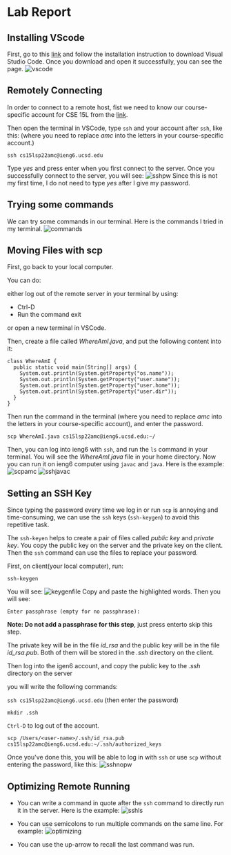 # Lab Report
## Installing VScode
First, go to this [link](https://code.visualstudio.com/download) and follow the installation instruction to download Visual Studio Code.
Once you download and open it successfully, you can see the page.
![vscode](vscode.png)

## Remotely Connecting
In order to connect to a remote host, fist we need to know our course-specific account for CSE 15L from the [link](https://sdacs.ucsd.edu/~icc/index.php).

Then open the terminal in VSCode, type `ssh` and your account after `ssh`, like this: (where you need to replace *amc* into the letters in your course-specific account.)

`ssh cs15lsp22amc@ieng6.ucsd.edu`

Type *yes* and press enter when you first connect to the server. Once you successfully connect to the server, you will see: ![sshpw](sshpw.png)
Since this is not my first time, I do not need to type *yes* after I give my password. 


## Trying some commands
We can try some commands in our terminal. Here is the commands I tried in my terminal. ![commands](commands.png)


## Moving Files with scp
First, go back to your local computer. 

You can do: 

either log out of the remote server in your terminal by using:

* Ctrl-D
* Run the command exit

or open a new terminal in VSCode.

Then, create a file called *WhereAmI.java*, and put the following content into it:
```
class WhereAmI {
  public static void main(String[] args) {
    System.out.println(System.getProperty("os.name"));
    System.out.println(System.getProperty("user.name"));
    System.out.println(System.getProperty("user.home"));
    System.out.println(System.getProperty("user.dir"));
  }
}
```
Then run the command in the terminal (where you need to replace *amc* into the letters in your course-specific account), and enter the password.

`scp WhereAmI.java cs15lsp22amc@ieng6.ucsd.edu:~/`

Then, you can log into ieng6 with `ssh`, and run the `ls` command in your terminal. You will see the *WhereAmI.java* file in your home directory. Now you can run it on ieng6 computer using `javac` and `java`. Here is the example:
![scpamc](scpamc.png) 
![sshjavac](sshjavac.png)


## Setting an SSH Key
Since typing the password every time we log in or run `scp` is annoying and time-consuming, we can use the `ssh` keys (`ssh-keygen`) to avoid this repetitive task.

The `ssh-keyen` helps to create a pair of files called *public key* and *private key*. You copy the public key on the server and the private key on the client. Then the `ssh` command can use the files to replace your password.

First, on client(your local computer), run: 

`ssh-keygen`

You will see: 
![keygenfile](keygenfile.png)
Copy and paste the highlighted words. Then you will see:

`Enter passphrase (empty for no passphrase):`

**Note: Do not add a passphrase for this step**, just press enterto skip this step.

The private key will be in the file *id_rsa* and the public key will be in the file *id_rsa.pub*. Both of them will be stored in the *.ssh* directory on the client.

Then log into the igen6 account, and copy the public key to the *.ssh* directory on the server 

you will write the following commands:

`ssh cs15lsp22amc@ieng6.ucsd.edu` (then enter the password)

`mkdir .ssh`

`Ctrl-D` to log out of the account.

`scp /Users/<user-name>/.ssh/id_rsa.pub cs15lsp22amc@ieng6.ucsd.edu:~/.ssh/authorized_keys`

Once you've done this, you will be able to log in with `ssh` or use `scp` without entering the password, like this:
![sshnopw](sshnopw.png)


## Optimizing Remote Running

* You can write a command in quote after the `ssh` command to directly run it in the server. Here is the example:
![sshls](sshls.png)

* You can use semicolons to run multiple commands on the same line. For example:
![optimizing](optimizing.png)

* You can use the up-arrow to recall the last command was run.